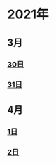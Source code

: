 # 2021年
## 3月
### [30日](https://github.com/mylu314/blog/blob/main/%E6%97%B6%E9%97%B4%E7%BA%BF/2021/Mar./30.md)
### [31日](https://github.com/mylu314/blog/edit/main/%E6%97%B6%E9%97%B4%E7%BA%BF/2021/Mar./31.md)
## 4月
### [1日](https://github.com/mylu314/blog/blob/main/timeline/2021/April/1.md)
### [2日](https://github.com/mylu314/blog/blob/main/timeline/2021/April/2.md)
